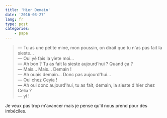 ```yaml
---
title: 'Hier Demain'
date: '2016-03-27'
lang: fr
type: post
categories:
    - papa
---
```


> — Tu as une petite mine, mon poussin, on dirait que tu n'as pas fait la sieste…  
> — Oui yé fais la yiete moi…  
> — Ah bon ? Tu as fait la sieste aujourd'hui ? Quand ça ?  
> — Mais… Mais… Demain !  
> — Ah ouais demain… Donc pas aujourd'hui…  
> — Oui chez Ceyia !  
> — Ah oui donc aujourd'hui, tu as fait, demain, la sieste d'hier chez Celia ?  
> — yi !

Je veux pas trop m'avancer mais je pense qu'il nous prend pour des imbéciles.

